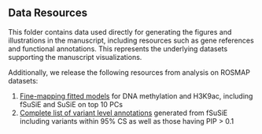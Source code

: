## Data Resources

This folder contains data used directly for generating the figures and illustrations in the manuscript, including resources such as gene references and functional annotations. 
This represents the underlying datasets supporting the manuscript visualizations.

Additionally, we release the following resources from analysis on ROSMAP datasets:

1. [Fine-mapping fitted models](https://drive.google.com/drive/u/0/folders/1lAQykr2ADJk0bDh17zuaM3AhHEerAKqO) for DNA methylation and H3K9ac, including fSuSiE and SuSiE on top 10 PCs
2. [Complete list of variant level annotations](https://drive.google.com/drive/u/0/folders/1aEsqD6k-4GjUuFuCr-46qz8pdOcbwm1C) generated from fSuSiE including variants within 95% CS as well as those having PIP > 0.1


